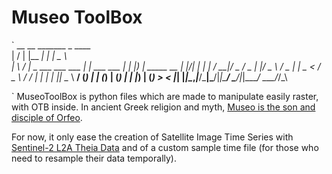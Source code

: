 # Museo ToolBox
` __  __                   _______          _ ____            
 |  \/  |                 |__   __|        | |  _ \           
 | \  / |_   _ ___  ___  ___ | | ___   ___ | | |_) | _____  __
 | |\/| | | | / __|/ _ \/ _ \| |/ _ \ / _ \| |  _ < / _ \ \/ /
 | |  | | |_| \__ \  __/ (_) | | (_) | (_) | | |_) | (_) >  < 
 |_|  |_|\__,_|___/\___|\___/|_|\___/ \___/|_|____/ \___/_/\_\
                                                            
 `
 MuseoToolBox is python files which are made to manipulate easily raster, with OTB inside.
In ancient Greek religion and myth, [Museo is the son and disciple of Orfeo](https://it.wikipedia.org/wiki/Museo_(autore_mitico)).
                                                              

For now, it only ease the creation of Satellite Image Time Series with [Sentinel-2 L2A Theia Data](https://github.com/olivierhagolle/theia_download) and of a custom sample time file (for those who need to resample their data temporally).
